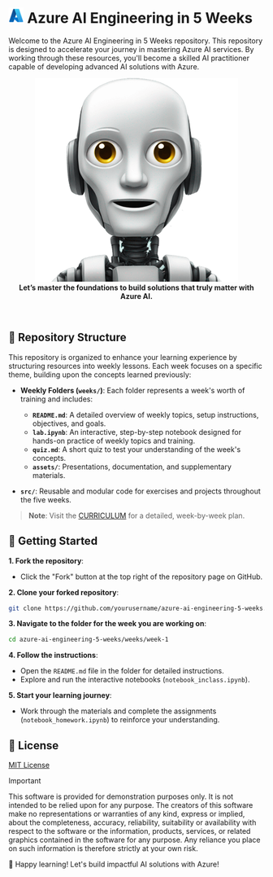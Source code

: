 # <img src="./utils/images/azure_logo.png" alt="Azure Logo" style="width:30px;height:30px;"/>  Azure AI Engineering in 5 Weeks

Welcome to the Azure AI Engineering in 5 Weeks repository. This repository is designed to accelerate your journey in mastering Azure AI services. By working through these resources, you'll become a skilled AI practitioner capable of developing advanced AI solutions with Azure.

<p align="center">
  <img src="utils/images/robot.png" alt="Azure AI" width="400"/>
  <br>
  <b>Let’s master the foundations to build solutions that truly matter with Azure AI.</b>
</p>

<br>

## 📁 Repository Structure 

This repository is organized to enhance your learning experience by structuring resources into weekly lessons. Each week focuses on a specific theme, building upon the concepts learned previously:

- **Weekly Folders (`weeks/`)**: Each folder represents a week's worth of training and includes:
  - **`README.md`**: A detailed overview of weekly topics, setup instructions, objectives, and goals.
  - **`lab.ipynb`**: An interactive, step-by-step notebook designed for hands-on practice of weekly topics and training.
  - **`quiz.md`**: A short quiz to test your understanding of the week's concepts.
  - **`assets/`**: Presentations, documentation, and supplementary materials.

- **`src/`**: Reusable and modular code for exercises and projects throughout the five weeks.

> **Note**: Visit the [CURRICULUM](./CURRICULUM.md) for a detailed, week-by-week plan.
## 🚀 Getting Started

**1. Fork the repository**:
   - Click the "Fork" button at the top right of the repository page on GitHub.

**2. Clone your forked repository**:
   ```bash
   git clone https://github.com/yourusername/azure-ai-engineering-5-weeks.git
   ```
**3. Navigate to the folder for the week you are working on**:
   ```bash
   cd azure-ai-engineering-5-weeks/weeks/week-1
   ```
**4. Follow the instructions**:
   - Open the `README.md` file in the folder for detailed instructions.
   - Explore and run the interactive notebooks (`notebook_inclass.ipynb`).

**5. Start your learning journey**:
   - Work through the materials and complete the assignments (`notebook_homework.ipynb`) to reinforce your understanding.

## 🤝 License

[MIT License](./LICENSE)

> [!IMPORTANT]
> This software is provided for demonstration purposes only. It is not intended to be relied upon for any purpose. The creators of this software make no representations or warranties of any kind, express or implied, about the completeness, accuracy, reliability, suitability or availability with respect to the software or the information, products, services, or related graphics contained in the software for any purpose. Any reliance you place on such information is therefore strictly at your own risk.


🎉 Happy learning! Let's build impactful AI solutions with Azure!